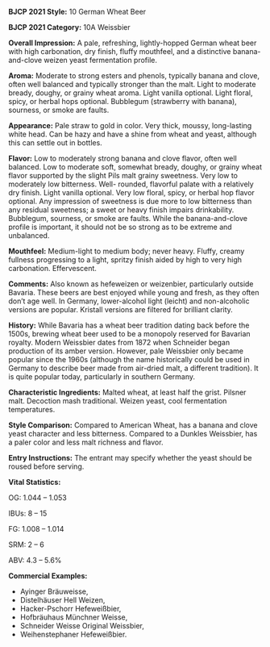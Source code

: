 <b>BJCP 2021 Style:</b> 10 German Wheat Beer

<b>BJCP 2021 Category:</b> 10A Weissbier

<b>Overall Impression:</b> A pale, refreshing, lightly-hopped
German wheat beer with high carbonation, dry finish, fluffy
mouthfeel, and a distinctive banana-and-clove weizen yeast
fermentation profile.

<b>Aroma:</b> Moderate to strong esters and phenols, typically
banana and clove, often well balanced and typically stronger
than the malt. Light to moderate bready, doughy, or grainy
wheat aroma. Light vanilla optional. Light floral, spicy, or
herbal hops optional. Bubblegum (strawberry with banana),
sourness, or smoke are faults.

<b>Appearance:</b> Pale straw to gold in color. Very thick, moussy,
long-lasting white head. Can be hazy and have a shine from
wheat and yeast, although this can settle out in bottles.

<b>Flavor:</b> Low to moderately strong banana and clove flavor,
often well balanced. Low to moderate soft, somewhat bready,
doughy, or grainy wheat flavor supported by the slight Pils malt
grainy sweetness. Very low to moderately low bitterness. Well-
rounded, flavorful palate with a relatively dry finish. Light
vanilla optional. Very low floral, spicy, or herbal hop flavor
optional. Any impression of sweetness is due more to low
bitterness than any residual sweetness; a sweet or heavy finish
impairs drinkability. Bubblegum, sourness, or smoke are faults.
While the banana-and-clove profile is important, it should not
be so strong as to be extreme and unbalanced.

<b>Mouthfeel:</b> Medium-light to medium body; never heavy.
Fluffy, creamy fullness progressing to a light, spritzy finish
aided by high to very high carbonation. Effervescent.

<b>Comments:</b> Also known as hefeweizen or weizenbier,
particularly outside Bavaria. These beers are best enjoyed while
young and fresh, as they often don’t age well. In Germany,
lower-alcohol light (leicht) and non-alcoholic versions are
popular. Kristall versions are filtered for brilliant clarity.

<b>History:</b> While Bavaria has a wheat beer tradition dating back
before the 1500s, brewing wheat beer used to be a monopoly
reserved for Bavarian royalty. Modern Weissbier dates from
1872 when Schneider began production of its amber version.
However, pale Weissbier only became popular since the 1960s
(although the name historically could be used in Germany to
describe beer made from air-dried malt, a different tradition).
It is quite popular today, particularly in southern Germany.

<b>Characteristic Ingredients:</b> Malted wheat, at least half the
grist. Pilsner malt. Decoction mash traditional. Weizen yeast,
cool fermentation temperatures.

<b>Style Comparison:</b> Compared to American Wheat, has a
banana and clove yeast character and less bitterness.
Compared to a Dunkles Weissbier, has a paler color and less
malt richness and flavor.

<b>Entry Instructions:</b> The entrant may specify whether the
yeast should be roused before serving.

<b>Vital Statistics:</b>

OG: 1.044 – 1.053

IBUs: 8 – 15

FG: 1.008 – 1.014

SRM: 2 – 6

ABV: 4.3 – 5.6%

<b>Commercial Examples:</b>
- Ayinger Bräuweisse,
- Distelhäuser Hell Weizen,
- Hacker-Pschorr Hefeweißbier,
- Hofbräuhaus Münchner Weisse,
- Schneider Weisse Original Weissbier,
- Weihenstephaner Hefeweißbier.
